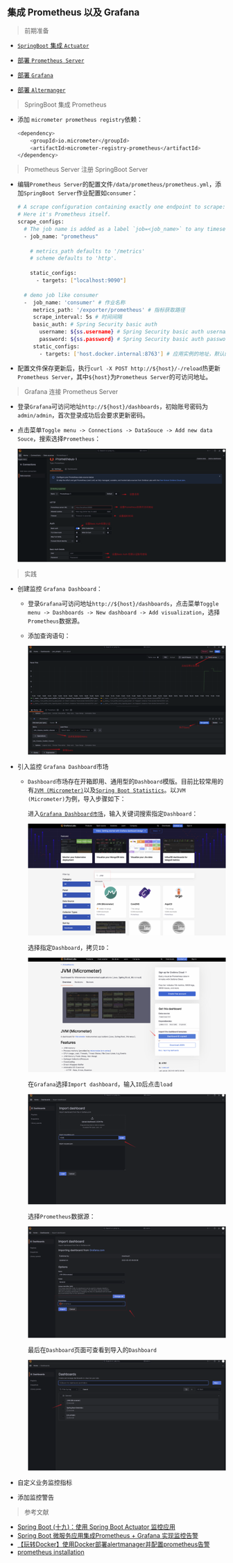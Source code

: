 ## 集成 Prometheus 以及 Grafana

> 前期准备

* [```SpringBoot``` 集成 ```Actuator```](https://gitee.com/FSDGarden/learn-note/blob/master/springboot/Integrates%20Actuator.md)

* [部署 ```Prometheus Server```](https://gitee.com/FSDGarden/learn-note/blob/master/prometheus/Use%20docker%20deploy%20prometheus%20server.md)

* [部署 ```Grafana```](https://gitee.com/FSDGarden/learn-note/blob/master/grafana/Use%20docker%20deploy%20grafana.md)

* [部署 ```Altermanger```](https://gitee.com/FSDGarden/learn-note/blob/master/altermanager/Use%20docker%20deploy%20altermanager.md)

> SpringBoot 集成 Prometheus
  
  * 添加 ```micrometer prometheus registry```依赖：
    
    ```bash
    <dependency>
        <groupId>io.micrometer</groupId>
        <artifactId>micrometer-registry-prometheus</artifactId>
    </dependency>
    ```

> Prometheus Server 注册 SpringBoot Server
  
  * 编辑```Prometheus Server```的配置文件```/data/prometheus/prometheus.yml```，添加```SpringBoot Server```作业配置如```consumer```：
    
    ```bash
    # A scrape configuration containing exactly one endpoint to scrape:
    # Here it's Prometheus itself.
    scrape_configs:
      # The job name is added as a label `job=<job_name>` to any timeseries scraped from this config.
      - job_name: "prometheus"

        # metrics_path defaults to '/metrics'
        # scheme defaults to 'http'.

        static_configs:
          - targets: ["localhost:9090"]

      # demo job like consumer
      -  job_name: 'consumer' # 作业名称
         metrics_path: '/exporter/prometheus' # 指标获取路径
         scrape_interval: 5s # 时间间隔
         basic_auth: # Spring Security basic auth 
           username: ${ss.username} # Spring Security basic auth username
           password: ${ss.password} # Spring Security basic auth password 
         static_configs:
           - targets: ['host.docker.internal:8763'] # 应用实例的地址，默认的协议是http，docker容器访问宿主机使用host.docker.internal域名
    ```

  * 配置文件保存更新后，执行```curl -X POST http://${host}/-/reload```热更新```Prometheus Server```，其中```${host}```为```Prometheus Server```的可访问地址。

> Grafana 连接 Prometheus Server

  * 登录```Grafana```可访问地址```http://${host}/dashboards```，初始账号密码为```admin/admin```，首次登录成功后会要求更新密码。

  * 点击菜单```Toggle menu -> Connections -> DataSouce -> Add new data Souce```，搜索选择```Prometheus```：

    ![](https://raw.githubusercontent.com/Garden12138/picbed-cloud/main/springboot/Snipaste_2023-10-08_14-45-19.png)

> 实践

* 创建监控 ```Grafana Dashboard```：
  
  * 登录```Grafana```可访问地址```http://${host}/dashboards```，点击菜单```Toggle menu -> Dashboards -> New dashboard -> Add visualization```，选择```Prometheus```数据源。

  * 添加查询语句：

    ![](https://raw.githubusercontent.com/Garden12138/picbed-cloud/main/springboot/Snipaste_2023-10-08_14-45-40.png)

* 引入监控 ```Grafana Dashboard```市场

  * ```Dashboard```市场存在开箱即用、通用型的```Dashboard```模版。目前比较常用的有[```JVM (Micrometer)```](https://grafana.com/grafana/dashboards/4701-jvm-micrometer/)以及[```Spring Boot Statistics```](https://grafana.com/grafana/dashboards/6756-spring-boot-statistics/)。以```JVM (Micrometer)```为例，导入步骤如下：
    
    进入[```Grafana Dashboard市场```](https://grafana.com/grafana/dashboards/)，输入关键词搜索指定```Dashboard```：

    ![](https://raw.githubusercontent.com/Garden12138/picbed-cloud/main/springboot/Snipaste_2023-10-08_15-33-20.png)

    选择指定```Dashboard```，拷贝```ID```：

    ![](https://raw.githubusercontent.com/Garden12138/picbed-cloud/main/springboot/Snipaste_2023-10-08_15-33-46.png)

    在```Grafana```选择```Import dashboard```，输入```ID```后点击```load```

    ![](https://raw.githubusercontent.com/Garden12138/picbed-cloud/main/springboot/Snipaste_2023-10-08_15-36-08.png)

    选择```Prometheus```数据源：

    ![](https://raw.githubusercontent.com/Garden12138/picbed-cloud/main/springboot/Snipaste_2023-10-08_15-50-28.png)

    最后在```Dashboard```页面可查看到导入的```Dashboard```

    ![](https://raw.githubusercontent.com/Garden12138/picbed-cloud/main/springboot/Snipaste_2023-10-08_15-36-46.png)

* 自定义业务监控指标

* 添加监控警告

> 参考文献

* [Spring Boot (十九)：使用 Spring Boot Actuator 监控应用](http://www.ityouknow.com/springboot/2018/02/06/spring-boot-actuator.html)
* [Spring Boot 微服务应用集成Prometheus + Grafana 实现监控告警](https://juejin.cn/post/6844904052417904653)
* [【玩转Docker】使用Docker部署alertmanager并配置prometheus告警](https://cloud.tencent.com/developer/article/2211153)
* [prometheus installation](https://prometheus.io/docs/prometheus/latest/installation/)